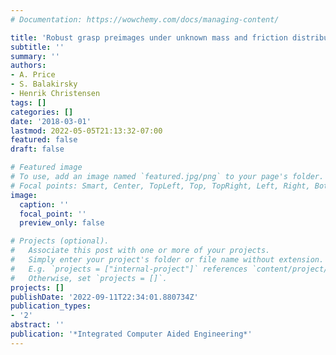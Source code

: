 ```yaml
---
# Documentation: https://wowchemy.com/docs/managing-content/

title: 'Robust grasp preimages under unknown mass and friction distributions '
subtitle: ''
summary: ''
authors:
- A. Price
- S. Balakirsky
- Henrik Christensen
tags: []
categories: []
date: '2018-03-01'
lastmod: 2022-05-05T21:13:32-07:00
featured: false
draft: false

# Featured image
# To use, add an image named `featured.jpg/png` to your page's folder.
# Focal points: Smart, Center, TopLeft, Top, TopRight, Left, Right, BottomLeft, Bottom, BottomRight.
image:
  caption: ''
  focal_point: ''
  preview_only: false

# Projects (optional).
#   Associate this post with one or more of your projects.
#   Simply enter your project's folder or file name without extension.
#   E.g. `projects = ["internal-project"]` references `content/project/deep-learning/index.md`.
#   Otherwise, set `projects = []`.
projects: []
publishDate: '2022-09-11T22:34:01.880734Z'
publication_types:
- '2'
abstract: ''
publication: '*Integrated Computer Aided Engineering*'
---
```


